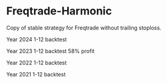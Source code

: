 # Freqtrade-Harmonic
Copy of stable strategy for Freqtrade without trailing stoploss. 

Year 2024 1-12 backtest 

Year 2023 1-12 backtest 58% profit

Year 2022 1-12 backtest 

Year 2021 1-12 backtest 
